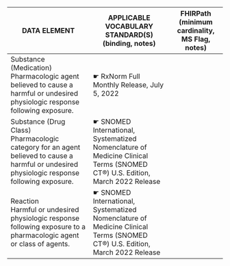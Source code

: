 | DATA ELEMENT                                                                                                                                      | APPLICABLE VOCABULARY STANDARD(S) (binding, notes)                                                                                | FHIRPath (minimum cardinality, MS Flag, notes)   |
|---------------------------------------------------------------------------------------------------------------------------------------------------|-----------------------------------------------------------------------------------------------------------------------------------|--------------------------------------------------|
| Substance (Medication)<br />Pharmacologic agent believed to cause a harmful or undesired physiologic response following exposure.                 | ☛   RxNorm Full Monthly Release, July 5, 2022                                                                                     |                                                  |
| Substance (Drug Class)<br />Pharmacologic category for an agent believed to cause a harmful or undesired physiologic response following exposure. | ☛   SNOMED International, Systematized Nomenclature of Medicine Clinical Terms (SNOMED CT®) U.S. Edition,<br />March 2022 Release |                                                  |
| Reaction<br />Harmful or undesired physiologic response following exposure to a pharmacologic agent or class of agents.                           | ☛   SNOMED International, Systematized Nomenclature of Medicine Clinical Terms (SNOMED CT®) U.S. Edition,<br />March 2022 Release |                                                  |